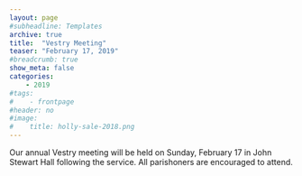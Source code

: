 ```yaml
---
layout: page
#subheadline: Templates
archive: true
title:  "Vestry Meeting"
teaser: "February 17, 2019"
#breadcrumb: true
show_meta: false
categories:
    - 2019
#tags:
#    - frontpage
#header: no
#image:
#    title: holly-sale-2018.png
---
```

Our annual Vestry meeting will be held on Sunday, February 17 in John Stewart Hall following the service.  All parishoners are encouraged to attend.
